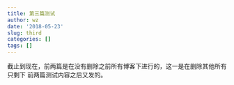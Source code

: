 ```yaml
---
title: 第三篇测试
author: wz
date: '2018-05-23'
slug: third
categories: []
tags: []
---
```


截止到现在，前两篇是在没有删除之前所有博客下进行的，这一是在删除其他所有只剩下
前两篇测试内容之后又发的。